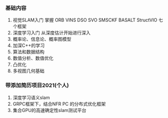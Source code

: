 <!--
 * @Author: Liu Weilong
 * @Date: 2021-01-25 10:48:44
 * @LastEditors: Liu Weilong
 * @LastEditTime: 2021-04-09 08:26:23
 * @FilePath: /3rd-test-learning/work_record/learning_task/week_plan_collection_2021/goal.md
 * @Description：
-->

### 基础内容
1. 视觉SLAM入门 掌握 ORB VINS DSO SVO SMSCKF BASALT StructVIO 七个框架
2. 深度学习入门  从深度估计开始进行深入
3. 概率论、信息论、概率图模型
4. 加深C++的学习
5. 算法和数据结构
6. 数值分析、数值优化
7. 凸优化
8. 多视图几何基础

### 带添加简历项目2021(个人)
1. 深度学习语义slam
2. GRPC框架下，结合NFR PC 的分布式优化框架
3. 集合GPU的高速确定性slam测试平台 
 